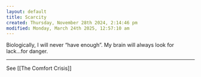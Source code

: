 ```yaml
---
layout: default
title: Scarcity
created: Thursday, November 28th 2024, 2:14:46 pm
modified: Monday, March 24th 2025, 12:57:10 am
---
```


Biologically, I will never “have enough”. My brain will always look for lack...for danger.

---

See [[The Comfort Crisis]]